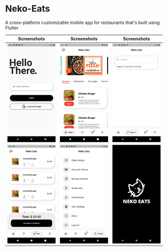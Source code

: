 # Neko-Eats
 A cross-platform customizable mobile app for restaurants that's built using Flutter

Screenshots               |  Screenshots  |  Screenshots
:-------------------------:|:-------------------------:|:-------------------------:
![](https://github.com/nrd26/Neko-Eats/blob/main/screenshots/1.png?raw=true)|![](https://github.com/nrd26/Neko-Eats/blob/main/screenshots/2.png?raw=true)|![](https://github.com/nrd26/Neko-Eats/blob/main/screenshots/3.png?raw=true)
![](https://github.com/nrd26/Neko-Eats/blob/main/screenshots/4.png?raw=true)|![](https://github.com/nrd26/Neko-Eats/blob/main/screenshots/5.png?raw=true)|![](https://github.com/nrd26/Neko-Eats/blob/main/screenshots/6.png?raw=true)
